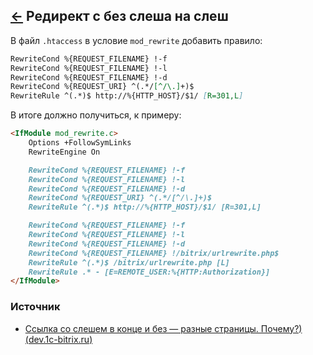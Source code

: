 [&larr;](readme.md "Битрикс") Редирект с без слеша на слеш
----------------------------------------------------------

В файл `.htaccess` в условие `mod_rewrite` добавить правило:

```markdown
RewriteCond %{REQUEST_FILENAME} !-f
RewriteCond %{REQUEST_FILENAME} !-l
RewriteCond %{REQUEST_FILENAME} !-d
RewriteCond %{REQUEST_URI} ^(.*/[^/\.]+)$
RewriteRule ^(.*)$ http://%{HTTP_HOST}/$1/ [R=301,L]
```

В итоге должно получиться, к примеру:

```markdown
<IfModule mod_rewrite.c>
    Options +FollowSymLinks
    RewriteEngine On

    RewriteCond %{REQUEST_FILENAME} !-f
    RewriteCond %{REQUEST_FILENAME} !-l
    RewriteCond %{REQUEST_FILENAME} !-d
    RewriteCond %{REQUEST_URI} ^(.*/[^/\.]+)$
    RewriteRule ^(.*)$ http://%{HTTP_HOST}/$1/ [R=301,L]

    RewriteCond %{REQUEST_FILENAME} !-f
    RewriteCond %{REQUEST_FILENAME} !-l
    RewriteCond %{REQUEST_FILENAME} !-d
    RewriteCond %{REQUEST_FILENAME} !/bitrix/urlrewrite.php$
    RewriteRule ^(.*)$ /bitrix/urlrewrite.php [L]
    RewriteRule .* - [E=REMOTE_USER:%{HTTP:Authorization}]
</IfModule>
```

### Источник

- [Ссылка со слешем в конце и без — разные страницы. Почему?) (dev.1c-bitrix.ru)](https://dev.1c-bitrix.ru/support/forum/messages/forum6/topic36842/message202369/#message202369)